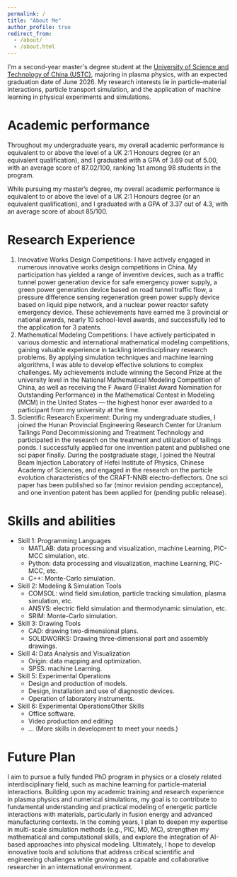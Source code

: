 ```yaml
---
permalink: /
title: "About Me"
author_profile: true
redirect_from: 
  - /about/
  - /about.html
---
```


I'm a second-year master's degree student at the [University of Science and Technology of China (USTC)](https://en.ustc.edu.cn/), majoring in plasma physics, with an expected graduation date of June 2026. My research interests lie in particle–material interactions, particle transport simulation, and the application of machine learning in physical experiments and simulations.

Academic performance
======
Throughout my undergraduate years, my overall academic performance is equivalent to or above the level of a UK 2:1 Honours degree (or an equivalent qualification), and I graduated with a GPA of 3.69 out of 5.00, with an average score of 87.02/100, ranking 1st among 98 students in the program. 

While pursuing my master’s degree, my overall academic performance is equivalent to or above the level of a UK 2:1 Honours degree (or an equivalent qualification), and I graduated with a GPA of 3.37 out of 4.3, with an average score of about 85/100.



Research Experience
======
1. Innovative Works Design Competitions: I have actively engaged in numerous innovative works design competitions in China. My participation has yielded a range of inventive devices, such as a traffic tunnel power generation device for safe emergency power supply, a green power generation device based on road tunnel traffic flow, a pressure difference sensing regeneration green power supply device based on liquid pipe network, and a nuclear power reactor safety emergency device. These achievements have earned me 3 provincial or national awards, nearly 10 school-level awards, and successfully led to the application for 3 patents.
1. Mathematical Modeling Competitions: I have actively participated in various domestic and international mathematical modeling competitions, gaining valuable experience in tackling interdisciplinary research problems. By applying simulation techniques and machine learning algorithms, I was able to develop effective solutions to complex challenges. My achievements include winning the Second Prize at the university level in the National Mathematical Modeling Competition of China, as well as receiving the F Award (Finalist Award Nomination for Outstanding Performance) in the Mathematical Contest in Modeling (MCM) in the United States — the highest honor ever awarded to a participant from my university at the time.
1. Scientific Research Experiment: During my undergraduate studies, I joined the Hunan Provincial Engineering Research Center for Uranium Tailings Pond Decommissioning and Treatment Technology and participated in the research on the treatment and utilization of tailings ponds. I successfully applied for one invention patent and published one sci paper finally. During the postgraduate stage, I joined the Neutral Beam Injection Laboratory of Hefei Institute of Physics, Chinese Academy of Sciences, and engaged in the research on the particle evolution characteristics of the CRAFT-NNBI electro-deflectors. One sci paper has been published so far (minor revision pending acceptance), and one invention patent has been applied for (pending public release).

Skills and abilities
======
* Skill 1: Programming Languages
  * MATLAB: data processing and visualization, machine Learning, PIC-MCC simulation, etc.
  * Python: data processing and visualization, machine Learning, PIC-MCC, etc.
  * C++: Monte-Carlo simulation.
* Skill 2: Modeling & Simulation Tools
  * COMSOL: wind field simulation, particle tracking simulation, plasma simulation, etc.
  * ANSYS: electric field simulation and thermodynamic simulation, etc.
  * SRIM: Monte-Carlo simulation.
* Skill 3: Drawing Tools
  * CAD: drawing two-dimensional plans.
  * SOLIDWORKS: Drawing three-dimensional part and assembly drawings.
* Skill 4: Data Analysis and Visualization
  * Origin: data mapping and optimization.
  * SPSS: machine Learning.
* Skill 5: Experimental Operations
  * Design and production of models.
  * Design, installation and use of diagnostic devices.
  * Operation of laboratory instruments.
* Skill 6: Experimental OperationsOther Skills
  * Office software.
  * Video production and editing
  * … (More skills in development to meet your needs.)

Future Plan
======
I aim to pursue a fully funded PhD program in physics or a closely related interdisciplinary field, such as machine learning for particle-material interactions. Building upon my academic training and research experience in plasma physics and numerical simulations, my goal is to contribute to fundamental understanding and practical modeling of energetic particle interactions with materials, particularly in fusion energy and advanced manufacturing contexts. In the coming years, I plan to deepen my expertise in multi-scale simulation methods (e.g., PIC, MD, MC), strengthen my mathematical and computational skills, and explore the integration of AI-based approaches into physical modeling. Ultimately, I hope to develop innovative tools and solutions that address critical scientific and engineering challenges while growing as a capable and collaborative researcher in an international environment.

